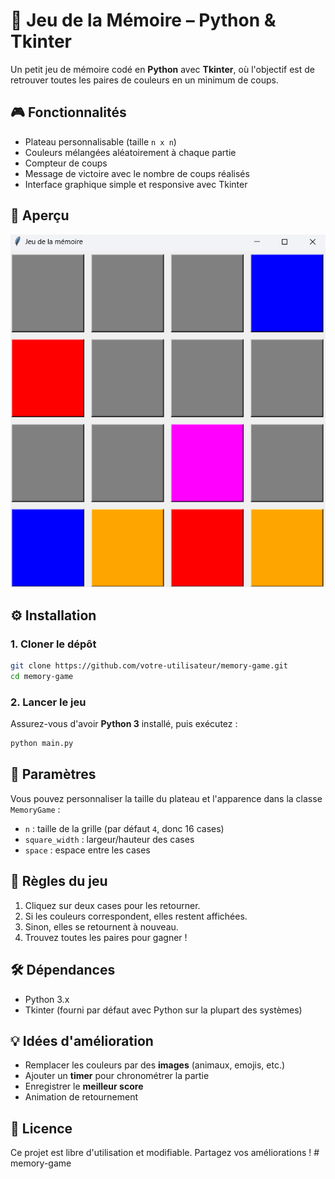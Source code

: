 # 🧠 Jeu de la Mémoire – Python & Tkinter

Un petit jeu de mémoire codé en **Python** avec **Tkinter**, où l'objectif est de retrouver toutes les paires de couleurs en un minimum de coups.

## 🎮 Fonctionnalités
- Plateau personnalisable (taille `n x n`)
- Couleurs mélangées aléatoirement à chaque partie
- Compteur de coups
- Message de victoire avec le nombre de coups réalisés
- Interface graphique simple et responsive avec Tkinter

## 📸 Aperçu
![Aperçu du jeu](screenshot_game.png)

## ⚙️ Installation
### 1. Cloner le dépôt
```bash
git clone https://github.com/votre-utilisateur/memory-game.git
cd memory-game
```

### 2. Lancer le jeu
Assurez-vous d'avoir **Python 3** installé, puis exécutez :
```bash
python main.py
```

## 🔧 Paramètres
Vous pouvez personnaliser la taille du plateau et l'apparence dans la classe `MemoryGame` :

- `n` : taille de la grille (par défaut `4`, donc 16 cases)
- `square_width` : largeur/hauteur des cases
- `space` : espace entre les cases

## 📝 Règles du jeu
1. Cliquez sur deux cases pour les retourner.
2. Si les couleurs correspondent, elles restent affichées.
3. Sinon, elles se retournent à nouveau.
4. Trouvez toutes les paires pour gagner !

## 🛠 Dépendances
- Python 3.x
- Tkinter (fourni par défaut avec Python sur la plupart des systèmes)

## 💡 Idées d'amélioration
- Remplacer les couleurs par des **images** (animaux, emojis, etc.)
- Ajouter un **timer** pour chronométrer la partie
- Enregistrer le **meilleur score**
- Animation de retournement

## 📜 Licence
Ce projet est libre d'utilisation et modifiable. Partagez vos améliorations !
#   m e m o r y - g a m e 
 
 